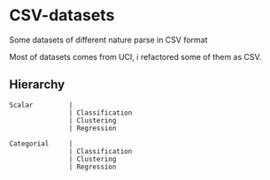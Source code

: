 # CSV-datasets
Some datasets of different nature parse in CSV format


Most of datasets comes from UCI, i refactored some of them as CSV.


## Hierarchy

	Scalar		   |
				   | Classification
				   | Clustering
				   | Regression

	Categorial 	   |
				   | Classification
				   | Clustering
				   | Regression